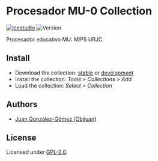 # Procesador MU-0 Collection

[![Icestudio](https://img.shields.io/badge/collection-icestudio-blue.svg)](https://github.com/FPGAwars/icestudio)
![Version](https://img.shields.io/badge/version-v0.1.0-orange.svg)

Procesador educativo MU: MIPS URJC.

## Install

* Download the collection: [stable](https://github.com/Obijuan/Academia-Jedi-Hw/archive/v0.1.0.zip) or [development](https://github.com/Obijuan/Academia-Jedi-Hw/archive/master.zip)
* Install the collection: *Tools > Collections > Add*
* Load the collection: *Select > Collection*




## Authors
* [Juan González-Gómez (Obijuan)](https://github.com/Obijuan)


## License

Licensed under [GPL-2.0](https://opensource.org/licenses/GPL-2.0).
